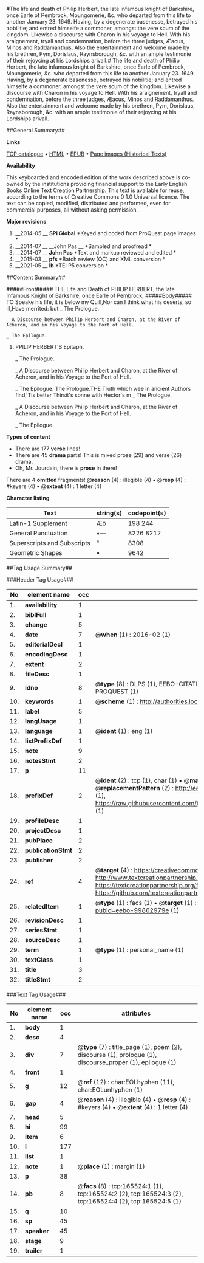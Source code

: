#The life and death of Philip Herbert, the late infamous knight of Barkshire, once Earle of Pembrock, Moungomerie, &c. who departed from this life to another January 23. 1649. Having, by a degenerate basenesse, betrayed his nobilitie; and entred himselfe a commoner, amongst the vere scum of the kingdom. Likewise a discourse with Charon in his voyage to Hell. With his araignement, tryall and condemnation, before the three judges, Æacus, Minos and Raddamanthus. Also the entertainment and welcome made by his brethren, Pym, Dorislaus, Raynsborough, &c. with an ample testimonie of their rejoycing at his Lordships arivall.#
The life and death of Philip Herbert, the late infamous knight of Barkshire, once Earle of Pembrock, Moungomerie, &c. who departed from this life to another January 23. 1649. Having, by a degenerate basenesse, betrayed his nobilitie; and entred himselfe a commoner, amongst the vere scum of the kingdom. Likewise a discourse with Charon in his voyage to Hell. With his araignement, tryall and condemnation, before the three judges, Æacus, Minos and Raddamanthus. Also the entertainment and welcome made by his brethren, Pym, Dorislaus, Raynsborough, &c. with an ample testimonie of their rejoycing at his Lordships arivall.

##General Summary##

**Links**

[TCP catalogue](http://www.ota.ox.ac.uk/tcp/)  • 
[HTML](http://tei.it.ox.ac.uk/tcp/Texts-HTML/free/A88/A88131.html)  • 
[EPUB](http://tei.it.ox.ac.uk/tcp/Texts-EPUB/free/A88/A88131.epub) • 
[Page images (Historical Texts)](https://historicaltexts.jisc.ac.uk/eebo-99862979e)

**Availability**

This keyboarded and encoded edition of the work described above is co-owned by the
    institutions providing financial support to the Early English Books Online Text Creation
    Partnership. This text is available for reuse, according to the terms of  Creative Commons 0 1.0 Universal
    licence. The text can be copied, modified, distributed and performed, even for commercial
    purposes, all without asking permission.

**Major revisions**

1. __2014-05 __ __SPi Global__ *Keyed and coded from ProQuest page images *
1. __2014-07 __ __John Pas __ *Sampled and proofread *
1. __2014-07 __ __John Pas__ *Text and markup reviewed and edited *
1. __2015-03 __ __pfs__ *Batch review (QC) and XML conversion *
1. __2021-05 __ __lb__ *TEI P5 conversion *

##Content Summary##

#####Front#####
THE Life and Death of PHILIP HERBERT, the late Infamous Knight of Barkshire, once Earle of Pembrock,
#####Body#####
TO Speake his life, it is below my Quill,Nor can I think what his deserts, so ill,Have merrited: but
    _ The Prologue.

    _ A Discourse between Philip Herbert and Charon, at the River of Acheron, and in his Voyage to the Port of Hell.

    _ The Epilogue.

1. PPILIP HERBERT'S Epitaph.

    _ The Prologue.

    _ A Discourse between Philip Herbert and Charon, at the River of Acheron, and in his Voyage to the Port of Hell.

    _ The Epilogue.
The Prologue.THE Truth which wee in ancient Authors find,'Tis better Thirsit's sonne with Hector's m
    _ The Prologue.

    _ A Discourse between Philip Herbert and Charon, at the River of Acheron, and in his Voyage to the Port of Hell.

    _ The Epilogue.

**Types of content**

  * There are 177 **verse** lines!
  * There are 45 **drama** parts! This is mixed prose (29) and verse (26) drama.
  * Oh, Mr. Jourdain, there is **prose** in there!

There are 4 **omitted** fragments! 
 @__reason__ (4) : illegible (4)  •  @__resp__ (4) : #keyers (4)  •  @__extent__ (4) : 1 letter (4)

**Character listing**


|Text|string(s)|codepoint(s)|
|---|---|---|
|Latin-1 Supplement|Æô|198 244|
|General Punctuation|•—|8226 8212|
|Superscripts             and Subscripts|⁴|8308|
|Geometric Shapes|▪|9642|

##Tag Usage Summary##

###Header Tag Usage###

|No|element name|occ|attributes|
|---|---|---|---|
|1.|__availability__|1||
|2.|__biblFull__|1||
|3.|__change__|5||
|4.|__date__|7| @__when__ (1) : 2016-02 (1)|
|5.|__editorialDecl__|1||
|6.|__encodingDesc__|1||
|7.|__extent__|2||
|8.|__fileDesc__|1||
|9.|__idno__|8| @__type__ (8) : DLPS (1), EEBO-CITATION (1), VID (1), EEBO-PROQUEST (1), STC (3), PROQUEST (1)|
|10.|__keywords__|1| @__scheme__ (1) : http://authorities.loc.gov/ (1)|
|11.|__label__|5||
|12.|__langUsage__|1||
|13.|__language__|1| @__ident__ (1) : eng (1)|
|14.|__listPrefixDef__|1||
|15.|__note__|9||
|16.|__notesStmt__|2||
|17.|__p__|11||
|18.|__prefixDef__|2| @__ident__ (2) : tcp (1), char (1)  •  @__matchPattern__ (2) : ([0-9\-]+):([0-9IVX]+) (1), (.+) (1)  •  @__replacementPattern__ (2) : http://eebo.chadwyck.com/downloadtiff?vid=$1&page=$2 (1), https://raw.githubusercontent.com/textcreationpartnership/Texts/master/tcpchars.xml#$1 (1)|
|19.|__profileDesc__|1||
|20.|__projectDesc__|1||
|21.|__pubPlace__|2||
|22.|__publicationStmt__|2||
|23.|__publisher__|2||
|24.|__ref__|4| @__target__ (4) : https://creativecommons.org/publicdomain/zero/1.0/ (1), http://www.textcreationpartnership.org/docs/. (1), https://textcreationpartnership.org/faq/#faq05 (1), https://github.com/textcreationpartnership (1)|
|25.|__relatedItem__|1| @__type__ (1) : facs (1)  •  @__target__ (1) : https://data.historicaltexts.jisc.ac.uk/view?pubId=eebo-99862979e (1)|
|26.|__revisionDesc__|1||
|27.|__seriesStmt__|1||
|28.|__sourceDesc__|1||
|29.|__term__|1| @__type__ (1) : personal_name (1)|
|30.|__textClass__|1||
|31.|__title__|3||
|32.|__titleStmt__|2||


###Text Tag Usage###

|No|element name|occ|attributes|
|---|---|---|---|
|1.|__body__|1||
|2.|__desc__|4||
|3.|__div__|7| @__type__ (7) : title_page (1), poem (2), discourse (1), prologue (1), discourse_proper (1), epilogue (1)|
|4.|__front__|1||
|5.|__g__|12| @__ref__ (12) : char:EOLhyphen (11), char:EOLunhyphen (1)|
|6.|__gap__|4| @__reason__ (4) : illegible (4)  •  @__resp__ (4) : #keyers (4)  •  @__extent__ (4) : 1 letter (4)|
|7.|__head__|5||
|8.|__hi__|99||
|9.|__item__|6||
|10.|__l__|177||
|11.|__list__|1||
|12.|__note__|1| @__place__ (1) : margin (1)|
|13.|__p__|38||
|14.|__pb__|8| @__facs__ (8) : tcp:165524:1 (1), tcp:165524:2 (2), tcp:165524:3 (2), tcp:165524:4 (2), tcp:165524:5 (1)|
|15.|__q__|10||
|16.|__sp__|45||
|17.|__speaker__|45||
|18.|__stage__|9||
|19.|__trailer__|1||
